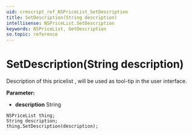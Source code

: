 ```yaml
---
uid: crmscript_ref_NSPriceList_SetDescription
title: SetDescription(String description)
intellisense: NSPriceList.SetDescription
keywords: NSPriceList, GetDescription
so.topic: reference
---
```


# SetDescription(String description)

Description of this pricelist , will be used as tool-tip in the user interface.

**Parameter:** 
 - **description** String

```crmscript
NSPriceList thing;
String description;
thing.SetDescription(description);
```

